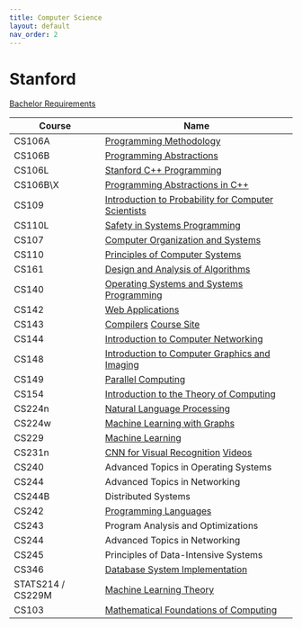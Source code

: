 ```yaml
---
title: Computer Science
layout: default
nav_order: 2
---
```



# Stanford

[Bachelor Requirements](https://archived-bulletin.stanford.mobi/schoolofengineering/computerscience/#bachelortext)

| Course            | Name                                                                                                                                          |
| ----------------- | --------------------------------------------------------------------------------------------------------------------------------------------- |
| CS106A            | [Programming Methodology](../cs/programming/stanford-cs106a.html)                                                                             |
| CS106B            | [Programming Abstractions](../cs/programming/stanford-cs106b.html)                                                                            |
| CS106L            | [Stanford C++ Programming](../cs/programming/stanford-cs106l.html)                                                                            |
| CS106B\X          | [Programming Abstractions in C++](https://csdiy.wiki/en/%E7%BC%96%E7%A8%8B%E5%85%A5%E9%97%A8/cpp/CS106B_CS106X/)                              |
| CS109             | [Introduction to Probability for Computer Scientists](https://www.youtube.com/watch?v=2MuDZIAzBMY&list=PLoROMvodv4rOpr_A7B9SriE_iZmkanvUg)    |
| CS110L            | [Safety in Systems Programming](https://www.youtube.com/@RyanEberhardt)                                                                       |
| CS107             | [Computer Organization and Systems](https://www.youtube.com/playlist?list=PL8ED50412A17D4C8B)                                                 |
| CS110             | [Principles of Computer Systems](https://www.youtube.com/playlist?list=PLu77E6J7s6Ko3Ft4XcOX1yKW6iX3eEFqS)                                    |
| CS161             | [Design and Analysis of Algorithms](https://www.youtube.com/playlist?list=PLyhSTP3Z5_mZ8krUa2JsvL7V755ogHgkK)                                 |
| CS140             | [Operating Systems and Systems Programming](https://web.stanford.edu/class/archive/cs/cs140/cs140.1088/)                                      |
| CS142             | [Web Applications](https://web.stanford.edu/class/cs142/lectures.html)                                                                        |
| CS143             | [Compilers](https://www.youtube.com/playlist?list=PLoCMsyE1cvdUZRe1udlyjpzTww1U5olL2) [Course Site](https://web.stanford.edu/class/cs143/)    |
| CS144             | [Introduction to Computer Networking](https://www.youtube.com/playlist?list=PLoCMsyE1cvdWKsLVyf6cPwCLDIZnOj0NS)                               |
| CS148             | [Introduction to Computer Graphics and Imaging](https://web.stanford.edu/class/cs148/index.html)                                              |
| CS149             | [Parallel Computing](https://www.youtube.com/playlist?list=PLoROMvodv4rMp7MTFr4hQsDEcX7Bx6Odp)                                                |
| CS154             | [Introduction to the Theory of Computing](https://www.youtube.com/playlist?list=PLjG2IDGftWft9Y11xC0sfgeT5jyTJqB-i)                           |
| CS224n            | [Natural Language Processing](https://www.youtube.com/playlist?list=PLoROMvodv4rMFqRtEuo6SGjY4XbRIVRd4)                                       |
| CS224w            | [Machine Learning with Graphs](https://www.youtube.com/watch?v=JAB_plj2rbA)                                                                   |
| CS229             | [Machine Learning](https://www.youtube.com/watch?v=jGwO_UgTS7I&list=PLoROMvodv4rMiGQp3WXShtMGgzqpfVfbU)                                       |
| CS231n            | [CNN for Visual Recognition](https://cs231n.stanford.edu/) [Videos](https://www.youtube.com/playlist?list=PL3FW7Lu3i5JvHM8ljYj-zLfQRF3EO8sYv) |
| CS240             | Advanced Topics in Operating Systems                                                                                                          |
| CS244             | Advanced Topics in Networking                                                                                                                 |
| CS244B            | Distributed Systems                                                                                                                           |
| CS242             | [Programming Languages](https://stanford-cs242.github.io/f19/)                                                                                |
| CS243             | Program Analysis and Optimizations                                                                                                            |
| CS244             | Advanced Topics in Networking                                                                                                                 |
| CS245             | Principles of Data-Intensive Systems                                                                                                          |
| CS346             | [Database System Implementation](https://web.stanford.edu/class/cs346/2015/)                                                                  |
| STATS214 / CS229M | [Machine Learning Theory](https://web.stanford.edu/class/stats214/)                                                                           |
| CS103             | [Mathematical Foundations of Computing](https://online.stanford.edu/courses/cs103-mathematical-foundations-computing)                         |




